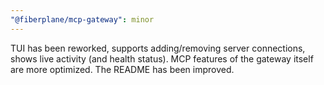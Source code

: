 ```yaml
---
"@fiberplane/mcp-gateway": minor
---
```


TUI has been reworked, supports adding/removing server connections, shows live activity (and health status). MCP features of the gateway itself are more optimized. The README has been improved.

